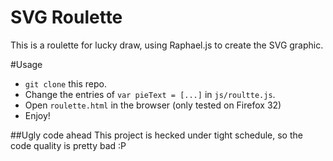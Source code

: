 SVG Roulette
===============
This is a roulette for lucky draw, using Raphael.js to create the SVG graphic.

#Usage
* `git clone` this repo.
* Change the entries of `var pieText = [...]` in `js/roultte.js`.
* Open `roulette.html` in the browser (only tested on Firefox 32)
* Enjoy!

##Ugly code ahead
This project is hecked under tight schedule, so the code quality is pretty bad :P

